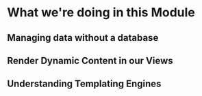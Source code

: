 # What we're doing in this Module

## Managing data without a database

## Render Dynamic Content in our Views

## Understanding Templating Engines